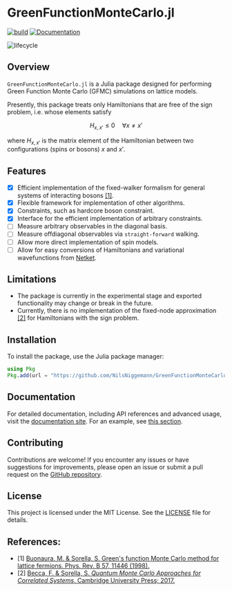 # GreenFunctionMonteCarlo.jl
[![build](https://github.com/NilsNiggemann/GreenFunctionMonteCarlo.jl/workflows/CI/badge.svg)](https://github.com/NilsNiggemann/GreenFunctionMonteCarlo.jl/actions?query=workflow%3ACI) [![Documentation](https://img.shields.io/badge/docs-master-blue.svg)](https://NilsNiggemann.github.io/GreenFunctionMonteCarlo.jl/dev)
<!-- Tidyverse lifecycle badges, see https://www.tidyverse.org/lifecycle/ Uncomment or delete as needed. -->
![lifecycle](https://img.shields.io/badge/lifecycle-experimental-orange.svg)<!--
![lifecycle](https://img.shields.io/badge/lifecycle-maturing-blue.svg)
![lifecycle](https://img.shields.io/badge/lifecycle-stable-green.svg)
![lifecycle](https://img.shields.io/badge/lifecycle-retired-orange.svg)
![lifecycle](https://img.shields.io/badge/lifecycle-archived-red.svg)
![lifecycle](https://img.shields.io/badge/lifecycle-dormant-blue.svg) -->

<!-- [![GitHub commits since tagged version](https://img.shields.io/github/commits-since/NilsNiggemann/GreenFunctionMonteCarlo.jl/v0.0.1.svg?style=social&logo=github)](https://github.com/NilsNiggemann/GreenFunctionMonteCarlo.jl) -->
<!-- [![Documentation](https://img.shields.io/badge/docs-stable-blue.svg)](https://NilsNiggemann.github.io/GreenFunctionMonteCarlo.jl/stable) -->

<!-- Aqua badge, see test/runtests.jl -->
<!-- [![Aqua QA](https://raw.githubusercontent.com/JuliaTesting/Aqua.jl/master/badge.svg)](https://github.com/JuliaTesting/Aqua.jl) -->

<!-- travis-ci.com badge, uncomment or delete as needed, depending on whether you are using that service. -->
<!-- [![Build Status](https://travis-ci.com/NilsNiggemann/GreenFunctionMonteCarlo.jl.svg?branch=master)](https://travis-ci.com/NilsNiggemann/GreenFunctionMonteCarlo.jl) -->
<!-- NOTE: Codecov.io badge now depends on the token, copy from their site after setting up -->
<!-- Documentation -- uncomment or delete as needed -->
<!-- START README (DO NOT DELETE THIS LINE!) -->
## Overview

`GreenFunctionMonteCarlo.jl` is a Julia package designed for performing Green Function Monte Carlo (GFMC) simulations on lattice models.

Presently, this package treats only Hamiltonians that are free of the sign problem, i.e. whose elements satisfy
```math

H_{x, x'} \leq 0 \quad \forall x \neq x'
```
where $H_{x, x'}$ is the matrix element of the Hamiltonian between two configurations (spins or bosons) $x$ and $x'$. 

## Features
- [x] Efficient implementation of the fixed-walker formalism for general systems of interacting bosons [\[1\]](#references).
- [x] Flexible framework for implementation of other algorithms.
- [x] Constraints, such as hardcore boson constraint.
- [x] Interface for the efficient implementation of arbitrary constraints.
- [ ] Measure arbitrary observables in the diagonal basis.
- [ ] Measure offdiagonal observables via `straight-forward` walking.
- [ ] Allow more direct implementation of spin models.
- [ ] Allow for easy conversions of Hamiltonians and variational wavefunctions from [Netket](https://netket.readthedocs.io/en/stable/).

## Limitations
- The package is currently in the experimental stage and exported functionality may change or break in the future.
- Currently, there is no implementation of the fixed-node approximation [\[2\]](#references) for Hamiltonians with the sign problem.

## Installation

To install the package, use the Julia package manager:

```julia
using Pkg
Pkg.add(url = "https://github.com/NilsNiggemann/GreenFunctionMonteCarlo.jl.git")
```

## Documentation

For detailed documentation, including API references and advanced usage, visit the [documentation site](https://NilsNiggemann.github.io/GreenFunctionMonteCarlo.jl/dev).
For an example, see [this section](https://nilsniggemann.github.io/GreenFunctionMonteCarlo.jl/dev/Example_transverseFieldIsing/).

## Contributing

Contributions are welcome! If you encounter any issues or have suggestions for improvements, please open an issue or submit a pull request on the [GitHub repository](https://github.com/NilsNiggemann/GreenFunctionMonteCarlo.jl).

## License

This project is licensed under the MIT License. See the [LICENSE](https://github.com/NilsNiggemann/GreenFunctionMonteCarlo.jl/blob/master/LICENSE) file for details.


## References:
- [1] [Buonaura, M. & Sorella, S. Green's function Monte Carlo method for lattice fermions. Phys. Rev. B 57, 11446 (1998).](https://doi.org/10.1103/PhysRevB.57.11446)
- [2] [Becca, F. & Sorella, S. *Quantum Monte Carlo Approaches for Correlated Systems*. Cambridge University Press; 2017.](https://doi.org/10.1017/9781316417041)